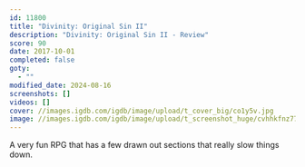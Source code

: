 ```yaml
---
id: 11800
title: "Divinity: Original Sin II"
description: "Divinity: Original Sin II - Review"
score: 90
date: 2017-10-01
completed: false
goty:
  - ""
modified_date: 2024-08-16
screenshots: []
videos: []
cover: //images.igdb.com/igdb/image/upload/t_cover_big/co1y5v.jpg
image: //images.igdb.com/igdb/image/upload/t_screenshot_huge/cvhhkfnz77nfalywwfcl.jpg
---
```

A very fun RPG that has a few drawn out sections that really slow things down.